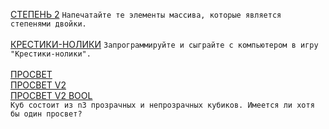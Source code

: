 <a href="https://github.com/repinnick/devIncHomework/tree/main/5 (21.01.2021)/homework/degree_2.cpp">СТЕПЕНЬ 2</a>
```Напечатайте те элементы массива, которые является степенями двойки.```
<br><br>
<a href="https://github.com/repinnick/devIncHomework/tree/main/5 (21.01.2021)/homework/tic_tac_toe.cpp">КРЕСТИКИ-НОЛИКИ</a>
```Запрограммируйте и сыграйте с компьютером в игру "Крестики-нолики".```
<br><br>
<a href="https://github.com/repinnick/devIncHomework/tree/main/5 (21.01.2021)/homework/cube_ray.cpp">ПРОСВЕТ</a><br>
<a href="https://github.com/repinnick/devIncHomework/tree/main/5 (21.01.2021)/homework/cube_ray_v2_without_bool.cpp">ПРОСВЕТ V2</a><br>
<a href="https://github.com/repinnick/devIncHomework/tree/main/5 (21.01.2021)/homework/cube_ray_v2_bool.cpp">ПРОСВЕТ V2 BOOL</a><br>
```Куб состоит из n3 прозрачных и непрозрачных кубиков. Имеется ли хотя бы один просвет?```